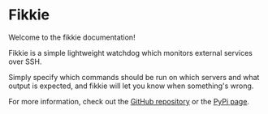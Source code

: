 # Fikkie

Welcome to the fikkie documentation!

Fikkie is a simple lightweight watchdog which monitors external services over
SSH.

Simply specify which commands should be run on which servers and what output is
expected, and fikkie will let you know when something's wrong.

For more information, check out the [GitHub repository](https://github.com/nootr/fikkie)
or the [PyPi page](https://pypi.org/project/fikkie).
